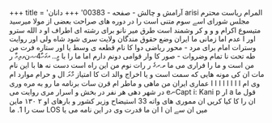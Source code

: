 +++
title = 'آرامش و چالش - صفحه - 00383'
+++
دانان arisi المرام ریاست محترم مجلس شورای اسے سوم متنی است را در دوره های صراحت بعضی از مولا میرسید متیسوع اکرام و و و کر وشمند است طرق میر نانو برای رشته ای اطراف او د الله سترو اور ا عدم اما زمانی ما ایران وضع حقوق مندگان ولایت سری شود شاه ولی اور روایت وسترات امام برای مرد - محور ریاضی دوا کا نام قطعه ی وسط یا اور ستاره فرت من طه تحت نا تمام وضروات - صور کا وار قوامی دونم دارم اما ما را با ވީ.. އގަހާ4ހޙنވލިމާ ر من است و ما را فراری می ما ތ.ރގެ ر رات نوم من این راه است دست نه ها با این نام مات ان کی مونه هایی که سمت است و یا اخراج والد ات کا امتیاز މްލަ ال و حرام موارد ام وی ام ا ا ا ا ا ا ا ا عماری ایران من ماهی و ماطر ام قرن سات برنامه ما رو به مره وری در شهر دهی هر نفر در بخش و اسرار مری روایت می eނCapt i: Kani p ار a قول ما ان را کا کیا کریں ان مموری های واته 33 استیضاح وزیر کشور و بارهای او ۲ ۱۳۰ ماین ست را 1. ما LOS میں ان سے ان ا ان ما قدرت وی در این نامه می یا